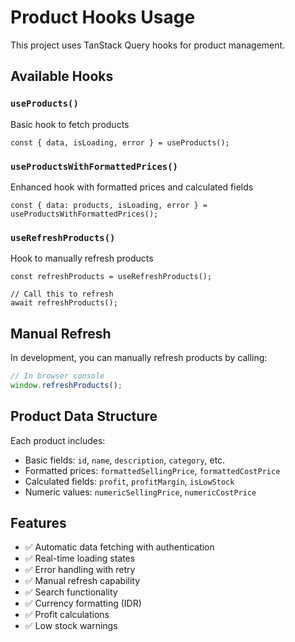 # Product Hooks Usage

This project uses TanStack Query hooks for product management.

## Available Hooks

### `useProducts()`
Basic hook to fetch products
```tsx
const { data, isLoading, error } = useProducts();
```

### `useProductsWithFormattedPrices()`
Enhanced hook with formatted prices and calculated fields
```tsx
const { data: products, isLoading, error } = useProductsWithFormattedPrices();
```

### `useRefreshProducts()`
Hook to manually refresh products
```tsx
const refreshProducts = useRefreshProducts();

// Call this to refresh
await refreshProducts();
```

## Manual Refresh

In development, you can manually refresh products by calling:
```js
// In browser console
window.refreshProducts();
```

## Product Data Structure

Each product includes:
- Basic fields: `id`, `name`, `description`, `category`, etc.
- Formatted prices: `formattedSellingPrice`, `formattedCostPrice`
- Calculated fields: `profit`, `profitMargin`, `isLowStock`
- Numeric values: `numericSellingPrice`, `numericCostPrice`

## Features

- ✅ Automatic data fetching with authentication
- ✅ Real-time loading states
- ✅ Error handling with retry
- ✅ Manual refresh capability
- ✅ Search functionality
- ✅ Currency formatting (IDR)
- ✅ Profit calculations
- ✅ Low stock warnings